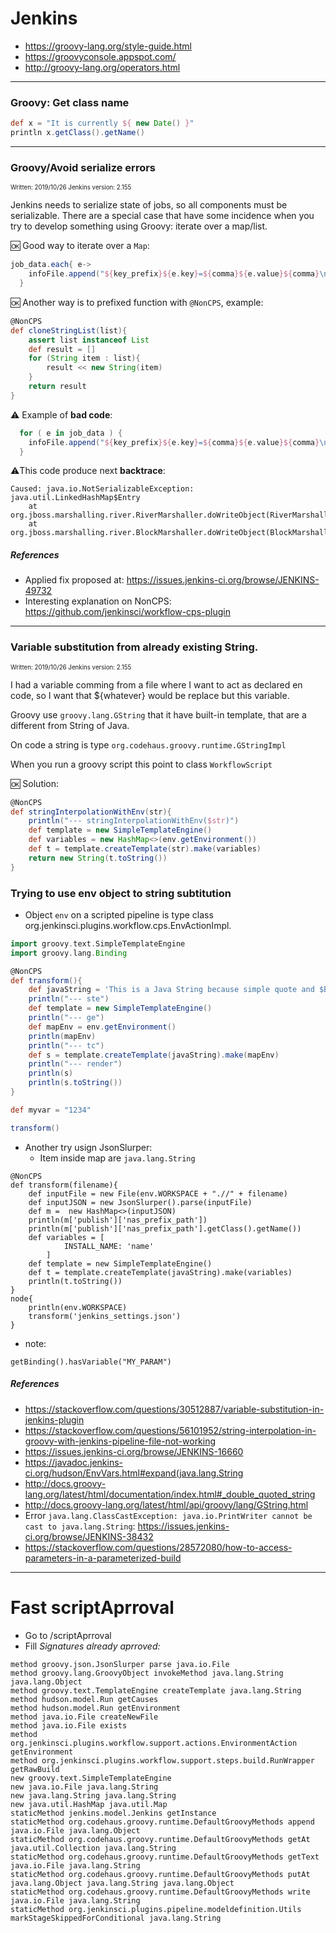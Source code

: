 # Jenkins
- https://groovy-lang.org/style-guide.html
- https://groovyconsole.appspot.com/
- http://groovy-lang.org/operators.html

***

### Groovy: Get class name
```groovy
def x = "It is currently ${ new Date() }"
println x.getClass().getName()
```

***

###   Groovy/Avoid serialize errors   
<sup><sup>Written: 2019/10/26  Jenkins version: 2.155</sup></sup> 

Jenkins needs to serialize state of jobs, so all components must be serializable. There are a special case that have some incidence when you try to develop something using Groovy: iterate over a map/list.

:ok: Good way to iterate over a `Map`:
```groovy
job_data.each{ e->
    infoFile.append("${key_prefix}${e.key}=${comma}${e.value}${comma}\n")
  }
```
:ok: Another way is to prefixed function with `@NonCPS`, example:
```groovy
@NonCPS
def cloneStringList(list){
    assert list instanceof List
    def result = []
    for (String item : list){
        result << new String(item)
    }
    return result
}
```
⚠️ Example of **bad code**:
```groovy
  for ( e in job_data ) {
    infoFile.append("${key_prefix}${e.key}=${comma}${e.value}${comma}\n")
  }
```
⚠️This code produce next **backtrace**:
```
Caused: java.io.NotSerializableException: java.util.LinkedHashMap$Entry
	at org.jboss.marshalling.river.RiverMarshaller.doWriteObject(RiverMarshaller.java:926)
	at org.jboss.marshalling.river.BlockMarshaller.doWriteObject(BlockMarshaller.java:65)
```


##### References
- Applied fix proposed at: https://issues.jenkins-ci.org/browse/JENKINS-49732
- Interesting explanation on NonCPS: https://github.com/jenkinsci/workflow-cps-plugin


***


### Variable substitution from already existing String.
<sup><sup>Written: 2019/10/26  Jenkins version: 2.155</sup></sup> 

I had a variable comming from a file where I want to act as declared en code, so I want that ${whatever} would be replace but this variable.

Groovy use `groovy.lang.GString` that it have built-in template, that are a different from String of Java.

On code a string is type `org.codehaus.groovy.runtime.GStringImpl`

When you run a groovy script this point to class `WorkflowScript`

:ok: Solution:
```groovy
@NonCPS
def stringInterpolationWithEnv(str){
    println("--- stringInterpolationWithEnv($str)")
    def template = new SimpleTemplateEngine()
    def variables = new HashMap<>(env.getEnvironment())
    def t = template.createTemplate(str).make(variables)
    return new String(t.toString())
}
```

### Trying to use env object to string subtitution
- Object `env` on a scripted pipeline is type class org.jenkinsci.plugins.workflow.cps.EnvActionImpl.

```groovy
import groovy.text.SimpleTemplateEngine
import groovy.lang.Binding

@NonCPS
def transform(){
    def javaString = 'This is a Java String because simple quote and $BRANCH_NAME is not interpolated'
    println("--- ste")
    def template = new SimpleTemplateEngine()
    println("--- ge")
    def mapEnv = env.getEnvironment()
    println(mapEnv)
    println("--- tc")
    def s = template.createTemplate(javaString).make(mapEnv)
    println("--- render")
    println(s)
    println(s.toString())
}

def myvar = "1234"

transform()
```
- Another try usign JsonSlurper:
   - Item inside map are `java.lang.String`
```
@NonCPS
def transform(filename){
    def inputFile = new File(env.WORKSPACE + ".//" + filename)
    def inputJSON = new JsonSlurper().parse(inputFile)
    def m =  new HashMap<>(inputJSON)
    println(m['publish']['nas_prefix_path'])
    println(m['publish']['nas_prefix_path'].getClass().getName())
    def variables = [
            INSTALL_NAME: 'name'
        ]
    def template = new SimpleTemplateEngine()
    def t = template.createTemplate(javaString).make(variables)
    println(t.toString())
}
node{
    println(env.WORKSPACE)
    transform('jenkins_settings.json')
}

```
- note:
``` 
getBinding().hasVariable("MY_PARAM")
```

##### References
- https://stackoverflow.com/questions/30512887/variable-substitution-in-jenkins-plugin
- https://stackoverflow.com/questions/56101952/string-interpolation-in-groovy-with-jenkins-pipeline-file-not-working
- https://issues.jenkins-ci.org/browse/JENKINS-16660
- https://javadoc.jenkins-ci.org/hudson/EnvVars.html#expand(java.lang.String 
- http://docs.groovy-lang.org/latest/html/documentation/index.html#_double_quoted_string
- http://docs.groovy-lang.org/latest/html/api/groovy/lang/GString.html
- Error `java.lang.ClassCastException: java.io.PrintWriter cannot be cast to java.lang.String`: https://issues.jenkins-ci.org/browse/JENKINS-38432
- https://stackoverflow.com/questions/28572080/how-to-access-parameters-in-a-parameterized-build
***

# Fast scriptAprroval
- Go to <jenkins>/scriptAprroval
- Fill *Signatures already aprroved:*

```
method groovy.json.JsonSlurper parse java.io.File
method groovy.lang.GroovyObject invokeMethod java.lang.String java.lang.Object
method groovy.text.TemplateEngine createTemplate java.lang.String
method hudson.model.Run getCauses
method hudson.model.Run getEnvironment
method java.io.File createNewFile
method java.io.File exists
method org.jenkinsci.plugins.workflow.support.actions.EnvironmentAction getEnvironment
method org.jenkinsci.plugins.workflow.support.steps.build.RunWrapper getRawBuild
new groovy.text.SimpleTemplateEngine
new java.io.File java.lang.String
new java.lang.String java.lang.String
new java.util.HashMap java.util.Map
staticMethod jenkins.model.Jenkins getInstance
staticMethod org.codehaus.groovy.runtime.DefaultGroovyMethods append java.io.File java.lang.Object
staticMethod org.codehaus.groovy.runtime.DefaultGroovyMethods getAt java.util.Collection java.lang.String
staticMethod org.codehaus.groovy.runtime.DefaultGroovyMethods getText java.io.File java.lang.String
staticMethod org.codehaus.groovy.runtime.DefaultGroovyMethods putAt java.lang.Object java.lang.String java.lang.Object
staticMethod org.codehaus.groovy.runtime.DefaultGroovyMethods write java.io.File java.lang.String
staticMethod org.jenkinsci.plugins.pipeline.modeldefinition.Utils markStageSkippedForConditional java.lang.String
```

